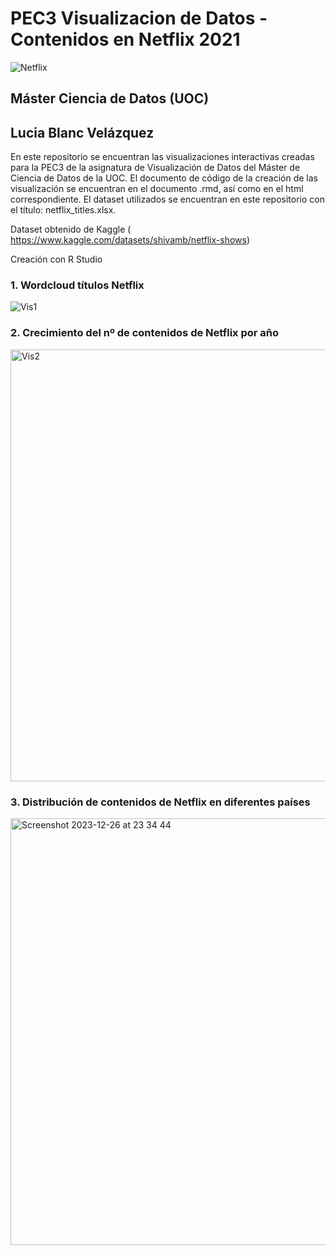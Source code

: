 # PEC3 Visualizacion de Datos - Contenidos en Netflix 2021

![Netflix](https://github.com/LuciaBlancV/PEC3_Visualizacion/assets/148953141/40d365d5-fd4d-434a-a0c1-36d8ddf656a9)




## Máster Ciencia de Datos (UOC)

## Lucia Blanc Velázquez

En este repositorio se encuentran las visualizaciones interactivas creadas para la PEC3 de la asignatura de Visualización de Datos del Máster de Ciencia de Datos de la UOC.
El documento de código de la creación de las visualización se encuentran en el documento .rmd, así como en el html correspondiente. El dataset utilizados se encuentran en este repositorio con el título: netflix_titles.xlsx.

Dataset obtenido de Kaggle ( https://www.kaggle.com/datasets/shivamb/netflix-shows)

Creación con R Studio



### 1. Wordcloud títulos Netflix

![Vis1](https://github.com/LuciaBlancV/PEC3_Visualizacion/assets/148953141/b9bb58be-20dd-4d7c-8141-508a7af03256)




### 2. Crecimiento del nº de contenidos de Netflix por año

<img width="691" alt="Vis2" src="https://github.com/LuciaBlancV/PEC3_Visualizacion/assets/148953141/574f3a73-1cee-4cd3-9a14-696f5757f50b">



### 3. Distribución de contenidos de Netflix en diferentes países


<img width="683" alt="Screenshot 2023-12-26 at 23 34 44" src="https://github.com/LuciaBlancV/PEC3_Visualizacion/assets/148953141/da5e5250-e779-4fa5-8ca8-bc46ce74dc70">





